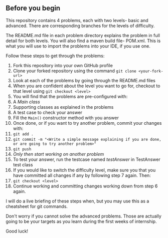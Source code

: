 Before you begin
---

This repository contains 4 problems, each with two levels- basic and advanced. There are corresponding branches for the levels of difficulty.

The README.md file in each problem directory explains the problem in full detail for both levels. You will also find a maven build file- POM.xml. This is what you will use to import the problems into your IDE, if you use one.

Follow these steps to get through the problems:

1. Fork this repository into your own GitHub profile
2. Clone your forked repository using the command `git clone <your-fork-url>`
3. Look at each of the problems by going through the README.md files
4. When you are confident about the level you want to go for, checkout to that level using ` git checkout <level> `
5. You will find that the problems are pre-configured with:
  1. A *Main class*
  2. Supporting classes as explained in the problems
  3. A test case to check your answer
6. Fill the `Main()` constructor method with you answer
7. Once done, or if you want to try another problem, commit your changes with:
  1. `git add .`
  2. `git commit -m "<Write a simple message explaining if you are done, or are going to try another problem>"`
  3. `git push`
  4. *Only then start working on another problem*
8. To test your answer, run the testcase named *testAnswer* in TestAnswer test class
9. If you would like to switch the difficulty level, make sure you that you have committed all changes if any by following step 7 again. Then:
  1. `git checkout <level>`
  2. Continue working and committing changes working down from step 6 again.

I will do a live briefing of these steps when, but you may use this as a cheatsheet for git commands.

Don't worry if you cannot solve the advanced problems. Those are actually going to be your targets as you learn during the first weeks of internship.

Good luck!